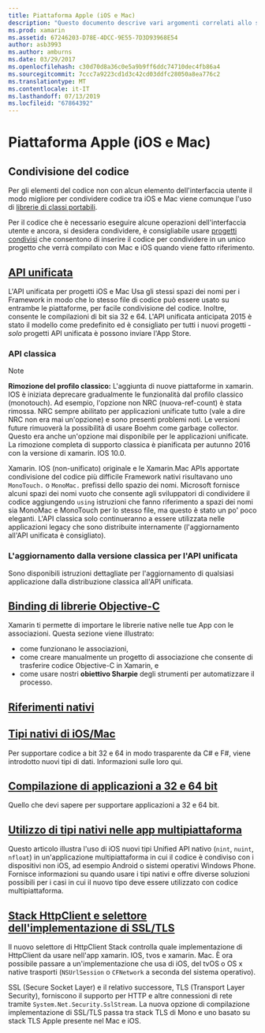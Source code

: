 ```yaml
---
title: Piattaforma Apple (iOS e Mac)
description: "Questo documento descrive vari argomenti correlati allo sviluppo di xamarin. IOS e xamarin. Mac: codice di condivisione, l'API unificata, binding Objective-C librerie, i riferimenti nativi, i tipi nativi e altro ancora."
ms.prod: xamarin
ms.assetid: 67246203-D78E-4DCC-9E55-7D3D93968E54
author: asb3993
ms.author: amburns
ms.date: 03/29/2017
ms.openlocfilehash: c30d70d8a36c0e5a9b9ff6ddc74710dec4fb86a4
ms.sourcegitcommit: 7ccc7a9223cd1d3c42cd03ddfc28050a8ea776c2
ms.translationtype: MT
ms.contentlocale: it-IT
ms.lasthandoff: 07/13/2019
ms.locfileid: "67864392"
---
```

# <a name="apple-platform-ios-and-mac"></a>Piattaforma Apple (iOS e Mac)

## <a name="code-sharing"></a>Condivisione del codice

Per gli elementi del codice non con alcun elemento dell'interfaccia utente il modo migliore per condividere codice tra iOS e Mac viene comunque l'uso di [librerie di classi portabili](~/cross-platform/app-fundamentals/pcl.md).

Per il codice che è necessario eseguire alcune operazioni dell'interfaccia utente e ancora, si desidera condividere, è consigliabile usare [progetti condivisi](~/cross-platform/app-fundamentals/shared-projects.md) che consentono di inserire il codice per condividere in un unico progetto che verrà compilato con Mac e iOS quando viene fatto riferimento.

## <a name="unified-apiunifiedindexmd"></a>[API unificata](unified/index.md)

L'API unificata per progetti iOS e Mac Usa gli stessi spazi dei nomi per i Framework in modo che lo stesso file di codice può essere usato su entrambe le piattaforme, per facile condivisione del codice. Inoltre, consente le compilazioni di bit sia 32 e 64. L'API unificata anticipata 2015 è stato il modello come predefinito ed è consigliato per tutti i nuovi progetti - *solo* progetti API unificata è possono inviare l'App Store.

### <a name="classic-apis"></a>API classica

> [!NOTE]
> **Rimozione del profilo classico:** L'aggiunta di nuove piattaforme in xamarin. IOS è iniziata deprecare gradualmente le funzionalità dal profilo classico (monotouch). Ad esempio, l'opzione non NRC (nuova-ref-count) è stata rimossa. NRC sempre abilitato per applicazioni unificate tutto (vale a dire NRC non era mai un'opzione) e sono presenti problemi noti. Le versioni future rimuoverà la possibilità di usare Boehm come garbage collector. Questo era anche un'opzione mai disponibile per le applicazioni unificate. La rimozione completa di supporto classica è pianificata per autunno 2016 con la versione di xamarin. IOS 10.0.

Xamarin. IOS (non-unificato) originale e le Xamarin.Mac APIs apportate condivisione del codice più difficile Framework nativi risultavano uno `MonoTouch.` o `MonoMac.` prefissi dello spazio dei nomi.  Microsoft fornisce alcuni spazi dei nomi vuoto che consente agli sviluppatori di condividere il codice aggiungendo `using` istruzioni che fanno riferimento a spazi dei nomi sia MonoMac e MonoTouch per lo stesso file, ma questo è stato un po' poco eleganti. L'API classica solo continueranno a essere utilizzata nelle applicazioni legacy che sono distribuite internamente (l'aggiornamento all'API unificata è consigliato).


### <a name="updating-from-classic-to-the-unified-api"></a>L'aggiornamento dalla versione classica per l'API unificata

Sono disponibili istruzioni dettagliate per l'aggiornamento di qualsiasi applicazione dalla distribuzione classica all'API unificata.

## <a name="binding-objective-c-librariesbindingindexmd"></a>[Binding di librerie Objective-C](binding/index.md)

Xamarin ti permette di importare le librerie native nelle tue App con le associazioni. Questa sezione viene illustrato:

- come funzionano le associazioni,
- come creare manualmente un progetto di associazione che consente di trasferire codice Objective-C in Xamarin, e
- come usare nostri **obiettivo Sharpie** degli strumenti per automatizzare il processo.

## <a name="native-referencesnative-referencesmd"></a>[Riferimenti nativi](native-references.md)

## <a name="macios-native-typesnativetypesmd"></a>[Tipi nativi di iOS/Mac](nativetypes.md)

Per supportare codice a bit 32 e 64 in modo trasparente da C# e F#, viene introdotto nuovi tipi di dati.   Informazioni sulle loro qui.

## <a name="building-32-and-64-bit-apps32-and-64indexmd"></a>[Compilazione di applicazioni a 32 e 64 bit](32-and-64/index.md)

Quello che devi sapere per supportare applicazioni a 32 e 64 bit.

## <a name="working-with-native-types-in-cross-platform-appsnative-types-cross-platformmd"></a>[Utilizzo di tipi nativi nelle app multipiattaforma](native-types-cross-platform.md)

Questo articolo illustra l'uso di iOS nuovi tipi Unified API nativo (`nint`, `nuint`, `nfloat`) in un'applicazione multipiattaforma in cui il codice è condiviso con i dispositivi non iOS, ad esempio Android o sistemi operativi Windows Phone.
Fornisce informazioni su quando usare i tipi nativi e offre diverse soluzioni possibili per i casi in cui il nuovo tipo deve essere utilizzato con codice multipiattaforma.

## <a name="httpclient-stack-and-ssltls-implementation-selectorhttp-stackmd"></a>[Stack HttpClient e selettore dell'implementazione di SSL/TLS](http-stack.md)

Il nuovo selettore di HttpClient Stack controlla quale implementazione di HttpClient da usare nell'app xamarin. IOS, tvos e xamarin. Mac. È ora possibile passare a un'implementazione che usa di iOS, del tvOS o OS x native trasporti (`NSUrlSession` o `CFNetwork` a seconda del sistema operativo).

SSL (Secure Socket Layer) e il relativo successore, TLS (Transport Layer Security), forniscono il supporto per HTTP e altre connessioni di rete tramite `System.Net.Security.SslStream`. La nuova opzione di compilazione implementazione di SSL/TLS passa tra stack TLS di Mono e uno basato su stack TLS Apple presente nel Mac e iOS.
